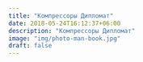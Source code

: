 ```yaml
---
title: "Компрессоры Дипломат"
date: 2018-05-24T16:12:37+06:00
description: "Компрессоры Дипломат"
image: "img/photo-man-book.jpg"
draft: false
---
```

